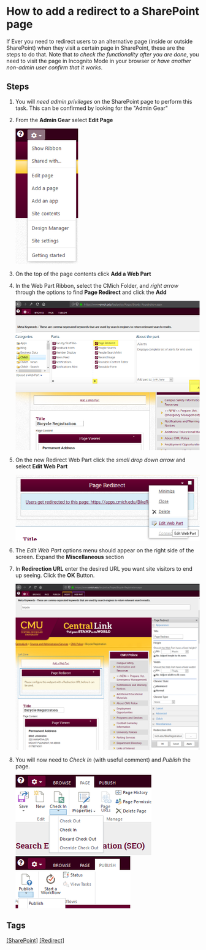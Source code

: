 # How to add a redirect to a SharePoint page
If Ever you need to redirect users to an alternative page (inside or outside SharePoint) when they visit a certain page in SharePoint, these are the steps to do that. Note that *to check the functionality after you are done*, you need to visit the page in Incognito Mode in your browser or *have another non-admin user confirm that it works*.

## Steps
1. You will *need admin privileges* on the SharePoint page to perform this task. This can be confirmed by looking for the "Admin Gear"
1. From the **Admin Gear** select **Edit Page**

   ![image](uploads/e23715d20f39f1bbdd7cf8bcd55c1de4/image.png)
1. On the top of the page contents click **Add a Web Part**

1. In the Web Part Ribbon, select the CMich Folder, and *right arrow* through the options to find **Page Redirect** and click the **Add**

   ![image](uploads/94e613b3d23a24587eaec25cbe783c76/image.png)
1. On the new Redirect Web Part click the *small drop down arrow* and select **Edit Web Part**

   ![image](uploads/8416e1d3a30ec5973cdee2d384c69f95/image.png)
1. The *Edit Web Part* options menu should appear on the right side of the screen. Expand the **Miscellaneous** section
1. In **Redirection URL** enter the desired URL you want site visitors to end up seeing. Click the **OK** Button.

   ![image](uploads/f0759d58f27e09a32dc761b81e57fee7/image.png)
1. You will now need to *Check In* (with useful comment) and *Publish* the page.

   ![image](uploads/82a9d3215bc1155773ba53896ce0150e/image.png)
   ![image](uploads/eaaf1d20ff45ec9c7fa88964b5c0f8cc/image.png)

## Tags
[[SharePoint]](https://code.cmich.edu/search?project_id=365&repository_ref=master&scope=wiki_blobs&search=SharePointTag)
[[Redirect]](https://code.cmich.edu/search?project_id=365&repository_ref=master&scope=wiki_blobs&search=RedirectTag)